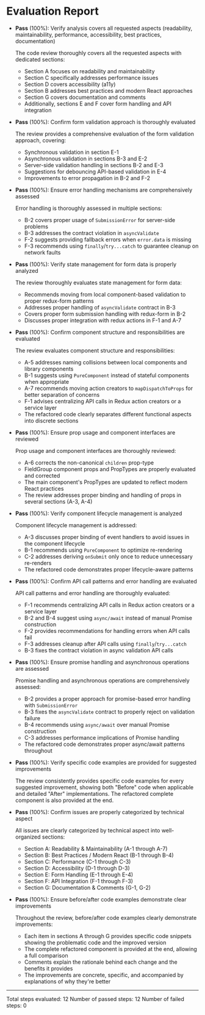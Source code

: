 # Evaluation Report

- **Pass** (100%): Verify analysis covers all requested aspects (readability, maintainability, performance, accessibility, best practices, documentation)
  
  The code review thoroughly covers all the requested aspects with dedicated sections:
  - Section A focuses on readability and maintainability
  - Section C specifically addresses performance issues
  - Section D covers accessibility (a11y)
  - Section B addresses best practices and modern React approaches
  - Section G covers documentation and comments
  - Additionally, sections E and F cover form handling and API integration

- **Pass** (100%): Confirm form validation approach is thoroughly evaluated
  
  The review provides a comprehensive evaluation of the form validation approach, covering:
  - Synchronous validation in section E-1
  - Asynchronous validation in sections B-3 and E-2
  - Server-side validation handling in sections B-2 and E-3
  - Suggestions for debouncing API-based validation in E-4
  - Improvements to error propagation in B-2 and F-2

- **Pass** (100%): Ensure error handling mechanisms are comprehensively assessed
  
  Error handling is thoroughly assessed in multiple sections:
  - B-2 covers proper usage of `SubmissionError` for server-side problems
  - B-3 addresses the contract violation in `asyncValidate`
  - F-2 suggests providing fallback errors when `error.data` is missing
  - F-3 recommends using `finally`/`try...catch` to guarantee cleanup on network faults

- **Pass** (100%): Verify state management for form data is properly analyzed
  
  The review thoroughly evaluates state management for form data:
  - Recommends moving from local component-based validation to proper redux-form patterns
  - Addresses proper handling of `asyncValidate` contract in B-3
  - Covers proper form submission handling with redux-form in B-2
  - Discusses proper integration with redux actions in F-1 and A-7

- **Pass** (100%): Confirm component structure and responsibilities are evaluated
  
  The review evaluates component structure and responsibilities:
  - A-5 addresses naming collisions between local components and library components
  - B-1 suggests using `PureComponent` instead of stateful components when appropriate
  - A-7 recommends moving action creators to `mapDispatchToProps` for better separation of concerns
  - F-1 advises centralizing API calls in Redux action creators or a service layer
  - The refactored code clearly separates different functional aspects into discrete sections

- **Pass** (100%): Ensure prop usage and component interfaces are reviewed
  
  Prop usage and component interfaces are thoroughly reviewed:
  - A-6 corrects the non-canonical `children` prop-type
  - FieldGroup component props and PropTypes are properly evaluated and corrected
  - The main component's PropTypes are updated to reflect modern React practices
  - The review addresses proper binding and handling of props in several sections (A-3, A-4)

- **Pass** (100%): Verify component lifecycle management is analyzed
  
  Component lifecycle management is addressed:
  - A-3 discusses proper binding of event handlers to avoid issues in the component lifecycle
  - B-1 recommends using `PureComponent` to optimize re-rendering
  - C-2 addresses deriving `onSubmit` only once to reduce unnecessary re-renders
  - The refactored code demonstrates proper lifecycle-aware patterns

- **Pass** (100%): Confirm API call patterns and error handling are evaluated
  
  API call patterns and error handling are thoroughly evaluated:
  - F-1 recommends centralizing API calls in Redux action creators or a service layer
  - B-2 and B-4 suggest using `async/await` instead of manual Promise construction
  - F-2 provides recommendations for handling errors when API calls fail
  - F-3 addresses cleanup after API calls using `finally`/`try...catch`
  - B-3 fixes the contract violation in async validation API calls

- **Pass** (100%): Ensure promise handling and asynchronous operations are assessed
  
  Promise handling and asynchronous operations are comprehensively assessed:
  - B-2 provides a proper approach for promise-based error handling with `SubmissionError`
  - B-3 fixes the `asyncValidate` contract to properly reject on validation failure
  - B-4 recommends using `async/await` over manual Promise construction
  - C-3 addresses performance implications of Promise handling
  - The refactored code demonstrates proper async/await patterns throughout

- **Pass** (100%): Verify specific code examples are provided for suggested improvements
  
  The review consistently provides specific code examples for every suggested improvement, showing both "Before" code when applicable and detailed "After" implementations. The refactored complete component is also provided at the end.

- **Pass** (100%): Confirm issues are properly categorized by technical aspect
  
  All issues are clearly categorized by technical aspect into well-organized sections:
  - Section A: Readability & Maintainability (A-1 through A-7)
  - Section B: Best Practices / Modern React (B-1 through B-4)
  - Section C: Performance (C-1 through C-3)
  - Section D: Accessibility (D-1 through D-3)
  - Section E: Form Handling (E-1 through E-4)
  - Section F: API Integration (F-1 through F-3)
  - Section G: Documentation & Comments (G-1, G-2)

- **Pass** (100%): Ensure before/after code examples demonstrate clear improvements
  
  Throughout the review, before/after code examples clearly demonstrate improvements:
  - Each item in sections A through G provides specific code snippets showing the problematic code and the improved version
  - The complete refactored component is provided at the end, allowing a full comparison
  - Comments explain the rationale behind each change and the benefits it provides
  - The improvements are concrete, specific, and accompanied by explanations of why they're better

---

Total steps evaluated: 12
Number of passed steps: 12
Number of failed steps: 0